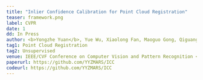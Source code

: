 ```yaml
---
title: "Inlier Confidence Calibration for Point Cloud Registration" 
teaser: framework.png
label: CVPR
date: 1
dd: In Press
author: <b>Yongzhe Yuan</b>, Yue Wu, Xiaolong Fan, Maoguo Gong, Qiguang Miao, Wenping Ma
tag1: Point Cloud Registration
tag2: Unsupervised
venue: IEEE/CVF Conference on Computer Vision and Pattern Recognition <b>(CCF A)</b>
paperurl: https://github.com/YYZMARS/ICC
codeurl: https://github.com/YYZMARS/ICC
---
```


